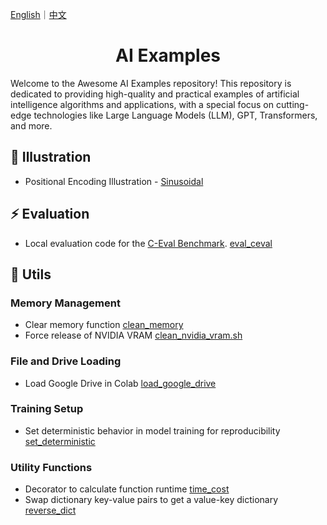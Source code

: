 [English](README.md)｜[中文](README_ZH.md)

<h1 align="center">
  AI Examples
</h1>

Welcome to the Awesome AI Examples repository! This repository is dedicated to providing high-quality and practical examples of artificial intelligence algorithms and applications, with a special focus on cutting-edge technologies like Large Language Models (LLM), GPT, Transformers, and more.

## 💫 Illustration 
- Positional Encoding Illustration - [Sinusoidal](illustration/Position_Encoding-Sinusoidal.ipynb)

## ⚡️ Evaluation
- Local evaluation code for the [C-Eval Benchmark](https://cevalbenchmark.com/). [eval_ceval](evaluate/eval_ceval.py)

## 🔧 Utils

### Memory Management
- Clear memory function [clean_memory](utils/clean_memory.py)
- Force release of NVIDIA VRAM [clean_nvidia_vram.sh](utils/clean_nvidia_vram.sh)

### File and Drive Loading
- Load Google Drive in Colab [load_google_drive](utils/load_google_drive.py)

### Training Setup
- Set deterministic behavior in model training for reproducibility [set_deterministic](utils/set_deterministic.py)

### Utility Functions
- Decorator to calculate function runtime [time_cost](utils/time_cost.py)
- Swap dictionary key-value pairs to get a value-key dictionary [reverse_dict](utils/reverse_dict.py)
